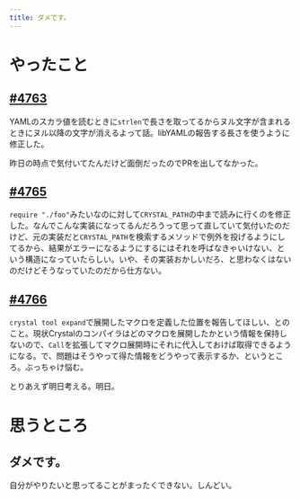 ```yaml
---
title: ダメです。
---
```


# やったこと

## [#4763](https://github.com/crystal-lang/crystal/pull/4763)

YAMLのスカラ値を読むときに`strlen`で長さを取ってるからヌル文字が含まれるときにヌル以降の文字が消えるよって話。libYAMLの報告する長さを使うように修正した。

昨日の時点で気付いてたんだけど面倒だったのでPRを出してなかった。

## [#4765](https://github.com/crystal-lang/crystal/pull/4765)

`require "./foo"`みたいなのに対して`CRYSTAL_PATH`の中まで読みに行くのを修正した。なんでこんな実装になってるんだろうって思って直していて気付いたのだけど、元の実装だと`CRYSTAL_PATH`を検索するメソッドで例外を投げるようにしてるから、結果がエラーになるようにするにはそれを呼ばなきゃいけない、という構造になっていたらしい。いや、その実装おかしいだろ、と思わなくはないのだけどそうなっていたのだから仕方ない。

## [#4766](https://github.com/crystal-lang/crystal/issues/4766)

`crystal tool expand`で展開したマクロを定義した位置を報告してほしい、とのこと。現状Crystalのコンパイラはどのマクロを展開したかという情報を保持しないので、`Call`を拡張してマクロ展開時にそれに代入しておけば取得できるようになる。で、問題はそうやって得た情報をどうやって表示するか、というところ。ぶっちゃけ悩む。

とりあえず明日考える。明日。

# 思うところ

## ダメです。

自分がやりたいと思ってることがまったくできない。しんどい。

